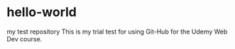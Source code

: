 # hello-world
my test repository
This is my trial test for using Git-Hub for the Udemy Web Dev course.
